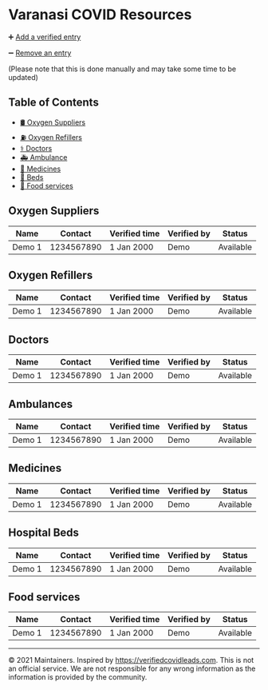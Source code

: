 #  Varanasi COVID Resources

➕ [Add a verified entry](https://docs.google.com/forms/d/e/1FAIpQLScW1oCFZDbRfhKCIzy48avDZvru0cTSd_p55auwy_C0JAxDrQ/viewform)

➖ [Remove an entry](https://docs.google.com/forms/d/e/1FAIpQLScq4Now5RAOUciTcjDaaqkFT5XwVDDhYvacTmzcJZnSIV4gTQ/viewform)

(Please note that this is done manually and may take some time to be updated)

## Table of Contents
 - [🛢️ Oxygen Suppliers](#supply)
 - [⛽ Oxygen Refillers](#refill)
 - [⚕️ Doctors](#doctors)
 - [🚑 Ambulance](#ambulance)
 - [💊 Medicines](#medicines)
 - [🏥 Beds](#beds)
 - [🍲 Food services](#food)

<div id='supply' />

## Oxygen Suppliers

|**Name** |**Contact**  |**Verified time**  |**Verified by**| **Status** |
|---      |---          |---|---|---|
|Demo 1   |1234567890   |1 Jan 2000         |Demo           |Available   |

<div id='refill' />

## Oxygen Refillers

|**Name** |**Contact**  |**Verified time**  |**Verified by**| **Status** |
|---      |---          |---|---|---|
|Demo 1   |1234567890   |1 Jan 2000         |Demo           |Available   |

<div id='doctors' />

## Doctors

|**Name** |**Contact**  |**Verified time**  |**Verified by**| **Status** |
|---      |---          |---|---|---|
|Demo 1   |1234567890   |1 Jan 2000         |Demo           |Available   |

<div id='ambulance' />

## Ambulances

|**Name** |**Contact**  |**Verified time**  |**Verified by**| **Status** |
|---      |---          |---|---|---|
|Demo 1   |1234567890   |1 Jan 2000         |Demo           |Available   |

<div id='medicines' />

## Medicines

|**Name** |**Contact**  |**Verified time**  |**Verified by**| **Status** |
|---      |---          |---|---|---|
|Demo 1   |1234567890   |1 Jan 2000         |Demo           |Available   |

<div id='beds' />

## Hospital Beds

|**Name** |**Contact**  |**Verified time**  |**Verified by**| **Status** |
|---      |---          |---|---|---|
|Demo 1   |1234567890   |1 Jan 2000         |Demo           |Available   |

<div id='food' />

## Food services

|**Name** |**Contact**  |**Verified time**  |**Verified by**| **Status** |
|---      |---          |---|---|---|
|Demo 1   |1234567890   |1 Jan 2000         |Demo           |Available   |

---

© 2021 Maintainers. Inspired by <https://verifiedcovidleads.com>. This is not an official service. We are not responsible for any wrong information as the information is provided by the community.

